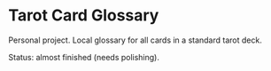# Tarot Card Glossary

Personal project. Local glossary for all cards in a standard tarot deck.

Status: almost finished (needs polishing).